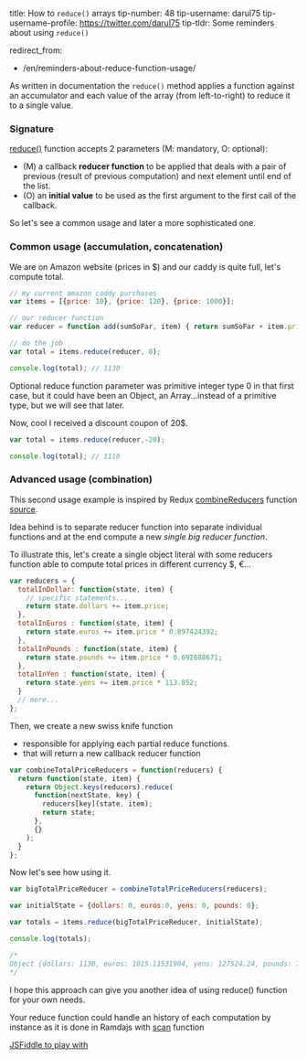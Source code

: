 

title: How to `reduce()` arrays
tip-number: 48
tip-username: darul75
tip-username-profile: https://twitter.com/darul75
tip-tldr: Some reminders about using `reduce()`

redirect_from:
  - /en/reminders-about-reduce-function-usage/



As written in documentation the `reduce()` method applies a function against an accumulator and each value of the array (from left-to-right) to reduce it to a single value.

### Signature

[reduce()](https://developer.mozilla.org/en-US/docs/Web/JavaScript/Reference/Global_Objects/Array/Reduce) function accepts 2 parameters (M: mandatory, O: optional):

- (M) a callback **reducer function** to be applied that deals with a pair of previous (result of previous computation) and next element until end of the list.
- (O) an **initial value** to be used as the first argument to the first call of the callback.

So let's see a common usage and later a more sophisticated one.

### Common usage (accumulation, concatenation)

We are on Amazon website (prices in $) and our caddy is quite full, let's compute total.

```javascript
// my current amazon caddy purchases
var items = [{price: 10}, {price: 120}, {price: 1000}];

// our reducer function
var reducer = function add(sumSoFar, item) { return sumSoFar + item.price; };

// do the job
var total = items.reduce(reducer, 0);

console.log(total); // 1130
```

Optional reduce function parameter was primitive integer type 0 in that first case, but it could have been an Object, an Array...instead of a primitive type,
but we will see that later.

Now, cool I received a discount coupon of 20$.

```javascript
var total = items.reduce(reducer,-20);

console.log(total); // 1110
```

### Advanced usage (combination)

This second usage example is inspired by Redux [combineReducers](http://redux.js.org/docs/api/combineReducers.html) function [source](https://github.com/reactjs/redux/blob/master/src/combineReducers.js#L93).

Idea behind is to separate reducer function into separate individual functions and at the end compute a new *single big reducer function*. 

To illustrate this, let's create a single object literal with some reducers function able to compute total prices in different currency $, €...

```javascript
var reducers = {
  totalInDollar: function(state, item) {
    // specific statements...
    return state.dollars += item.price;
  },
  totalInEuros : function(state, item) {
    return state.euros += item.price * 0.897424392;
  },
  totalInPounds : function(state, item) {
    return state.pounds += item.price * 0.692688671;
  },
  totalInYen : function(state, item) {
    return state.yens += item.price * 113.852;
  }
  // more...
};
```

Then, we create a new swiss knife function 

- responsible for applying each partial reduce functions.
- that will return a new callback reducer function

```javascript
var combineTotalPriceReducers = function(reducers) {
  return function(state, item) {
    return Object.keys(reducers).reduce(
      function(nextState, key) {
        reducers[key](state, item);
        return state;
      },
      {}      
    );
  }
};
```

Now let's see how using it.

```javascript
var bigTotalPriceReducer = combineTotalPriceReducers(reducers);

var initialState = {dollars: 0, euros:0, yens: 0, pounds: 0};

var totals = items.reduce(bigTotalPriceReducer, initialState);

console.log(totals);

/*
Object {dollars: 1130, euros: 1015.11531904, yens: 127524.24, pounds: 785.81131152}
*/
```

I hope this approach can give you another idea of using reduce() function for your own needs.

Your reduce function could handle an history of each computation by instance as it is done in Ramdajs with [scan](http://ramdajs.com/docs/#scan) function

[JSFiddle to play with](https://jsfiddle.net/darul75/81tgt0cd/)
